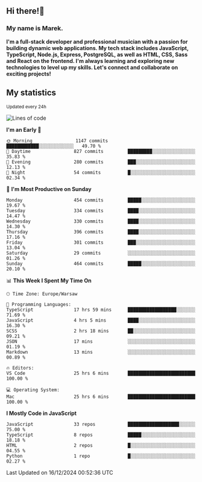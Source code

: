 ## Hi there!👋 ##
### My name is Marek. ###

**I'm a full-stack developer and professional musician with a passion for building dynamic web applications. My tech stack includes JavaScript, TypeScript, Node.js, Express, PostgreSQL, as well as HTML, CSS, Sass and React on the frontend. I'm always learning and exploring new technologies to level up my skills. Let's connect and collaborate on exciting projects!**

## My statistics ##
<sub>Updated every 24h</sub>
<!--START_SECTION:waka-->
![Lines of code](https://img.shields.io/badge/From%20Hello%20World%20I%27ve%20Written-76.0%20thousand%20lines%20of%20code-blue)

**I'm an Early 🐤** 

```text
🌞 Morning                1147 commits        ████████████░░░░░░░░░░░░░   49.70 % 
🌆 Daytime                827 commits         █████████░░░░░░░░░░░░░░░░   35.83 % 
🌃 Evening                280 commits         ███░░░░░░░░░░░░░░░░░░░░░░   12.13 % 
🌙 Night                  54 commits          █░░░░░░░░░░░░░░░░░░░░░░░░   02.34 % 
```
📅 **I'm Most Productive on Sunday** 

```text
Monday                   454 commits         █████░░░░░░░░░░░░░░░░░░░░   19.67 % 
Tuesday                  334 commits         ████░░░░░░░░░░░░░░░░░░░░░   14.47 % 
Wednesday                330 commits         ████░░░░░░░░░░░░░░░░░░░░░   14.30 % 
Thursday                 396 commits         ████░░░░░░░░░░░░░░░░░░░░░   17.16 % 
Friday                   301 commits         ███░░░░░░░░░░░░░░░░░░░░░░   13.04 % 
Saturday                 29 commits          ░░░░░░░░░░░░░░░░░░░░░░░░░   01.26 % 
Sunday                   464 commits         █████░░░░░░░░░░░░░░░░░░░░   20.10 % 
```


📊 **This Week I Spent My Time On** 

```text
🕑︎ Time Zone: Europe/Warsaw

💬 Programming Languages: 
TypeScript               17 hrs 59 mins      ██████████████████░░░░░░░   71.69 % 
JavaScript               4 hrs 5 mins        ████░░░░░░░░░░░░░░░░░░░░░   16.30 % 
SCSS                     2 hrs 18 mins       ██░░░░░░░░░░░░░░░░░░░░░░░   09.21 % 
JSON                     17 mins             ░░░░░░░░░░░░░░░░░░░░░░░░░   01.19 % 
Markdown                 13 mins             ░░░░░░░░░░░░░░░░░░░░░░░░░   00.89 % 

🔥 Editors: 
VS Code                  25 hrs 6 mins       █████████████████████████   100.00 % 

💻 Operating System: 
Mac                      25 hrs 6 mins       █████████████████████████   100.00 % 
```

**I Mostly Code in JavaScript** 

```text
JavaScript               33 repos            ███████████████████░░░░░░   75.00 % 
TypeScript               8 repos             █████░░░░░░░░░░░░░░░░░░░░   18.18 % 
HTML                     2 repos             █░░░░░░░░░░░░░░░░░░░░░░░░   04.55 % 
Python                   1 repo              █░░░░░░░░░░░░░░░░░░░░░░░░   02.27 % 
```




 Last Updated on 16/12/2024 00:52:36 UTC
<!--END_SECTION:waka-->

<!--
**MarekSax/MarekSax** is a ✨ _special_ ✨ repository because its `README.md` (this file) appears on your GitHub profile.

Here are some ideas to get you started:

- 🔭 I’m currently working on ...
- 🌱 I’m currently learning ...
- 👯 I’m looking to collaborate on ...
- 🤔 I’m looking for help with ...
- 💬 Ask me about ...
- 📫 How to reach me: ...
- 😄 Pronouns: ...
- ⚡ Fun fact: ...
-->
